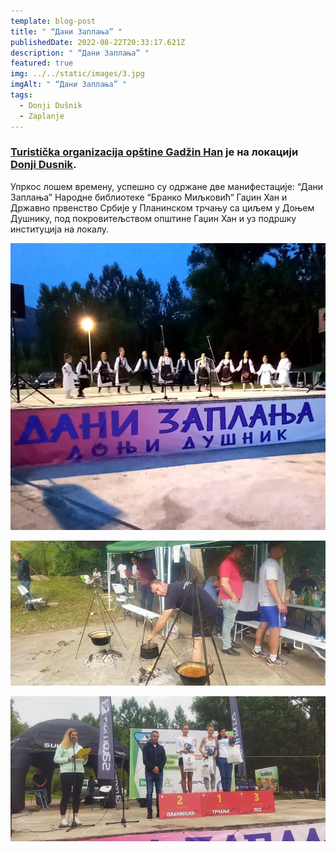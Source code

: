 ```yaml
---
template: blog-post
title: " “Дани Заплања” "
publishedDate: 2022-08-22T20:33:17.621Z
description: " “Дани Заплања” "
featured: true
img: ../../static/images/3.jpg
imgAlt: " “Дани Заплања” "
tags:
  - Donji Dušnik
  - Zaplanje
---
```

### **[Turistička organizacija opštine Gadžin Han](http://gadzinhan.rs/preduzeca-i-ustanove/turisticka-organizacija/)** је на локацији **[Donji Dusnik](https://www.facebook.com/Donji-Dusnik-108024572564982/?__cft__[0]=AZWNz0zONN-fsWiR5_G53AKRQYH6OeXxt0-NcqpO-ABsO6Gj7ee9MAL_6aX3kvJFgMPwDP1u-9ZOtg8RkGv5T8ge0AuihrvnB-HvCm3OcTAhE6p6SWBwa3HqLLmPvYsZx0i73RXbhsukYgOeIU5b1kfGQ3r_4ztv1nU-_NBlEKdE5x2iNYuH0bmW6-1cGuUGg0aR9MfS_Z61vjrGy735qFfU&__tn__=kC%2CP-y-R)**.

Упркос лошем времену, успешно су одржане две манифестације: “Дани Заплања” Народне библиотеке “Бранко Миљковић“ Гаџин Хан и Државно првенство Србије у [](<>)Планинском трчању са циљем у Доњем Душнику, под покровитељством општине Гаџин Хан и уз подршку институција на локалу.

![](../../static/images/1.jpg " “Дани Заплања”  2022")

![](../../static/images/2.jpg " “Дани Заплања”  2022")

![](../../static/images/3.jpg " “Дани Заплања”  2022")